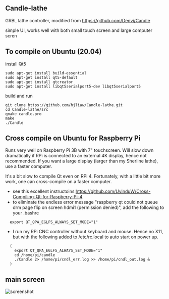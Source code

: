 Candle-lathe
-------------
GRBL lathe controller, modified from https://github.com/Denvi/Candle

simple UI, works well with both small touch screen and large computer scren

To compile on Ubuntu (20.04)
------------------------------
install Qt5
```
sudo apt-get install build-essential 
sudo apt-get install qt5-default 
sudo apt-get install qtcreator
sudo apt-get install libqt5serialport5-dev libqt5serialport5
```
build and run
```
git clone https://github.com/hjliaw/Candle-lathe.git
cd Candle-lathe/src
qmake candle.pro 
make
./Candle
```

Cross compile on Ubuntu for Raspberry Pi
-----------------------------------------
Runs very well on Raspberry Pi 3B with 7" touchscreen.  Will slow down dramatically if RPi is connected to an external 4K display, hence not recommended. If you want a large display (larger than my Sherline lathe), use a faster computer.

It's a bit slow to compile Qt even on RPi 4. Fortunately, with a little bit more work, one can cross-compile on a faster computer.

* see this excellent instructoins https://github.com/UvinduW/Cross-Compiling-Qt-for-Raspberry-Pi-4
* to eliminate the endless error message "raspberry qt could not queue drm page flip on screen hdmi1 (permission denied)", add the following to your .bashrc
```  
  export QT_QPA_EGLFS_ALWAYS_SET_MODE="1"
```  
* I run my RPi CNC controller without keyboard and mouse.  Hence no X11, but with the following added to /etc/rc.local to auto start on power up.
```
  (
    export QT_QPA_EGLFS_ALWAYS_SET_MODE="1"
    cd /home/pi/candle 
    ./Candle 2> /home/pi/cndl_err.log >> /home/pi/cndl_out.log &
  )
```

main screen 
---------------
![screenshot](/screenshots/screenshot_ballhandle_small.png)
